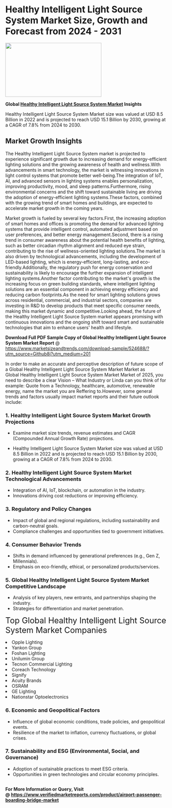 <H1>Healthy Intelligent Light Source System Market Size, Growth and Forecast from 2024 - 2031</H1><img class="aligncenter size-medium wp-image-584254" src="https://thirdeyenews.in/wp-content/uploads/2024/09/Global-Market-Research-300x168.jpeg" alt="" width="300" height="168" /><p><strong>Global&nbsp;<a href="https://www.marketsizeandtrends.com/download-sample/524688/?utm_source=Github8j?utm_medium=201">Healthy Intelligent Light Source System Market</a> Insights</strong></p><p>Healthy Intelligent Light Source System Market size was valued at USD 8.5 Billion in 2022 and is projected to reach USD 15.1 Billion by 2030, growing at a CAGR of 7.8% from 2024 to 2030.</p><p><h2>Market Growth Insights</h2> <p>The Healthy Intelligent Light Source System market is projected to experience significant growth due to increasing demand for energy-efficient lighting solutions and the growing awareness of health and wellness.With advancements in smart technology, the market is witnessing innovations in light control systems that promote better well-being.The integration of IoT, AI, and advanced sensors in lighting systems enables personalization, improving productivity, mood, and sleep patterns.Furthermore, rising environmental concerns and the shift toward sustainable living are driving the adoption of energy-efficient lighting systems.These factors, combined with the growing trend of smart homes and buildings, are expected to accelerate market growth in the coming years.</p> <p>Market growth is fueled by several key factors.First, the increasing adoption of smart homes and offices is promoting the demand for advanced lighting systems that provide intelligent control, automated adjustment based on user preferences, and better energy management.Second, there is a rising trend in consumer awareness about the potential health benefits of lighting, such as better circadian rhythm alignment and reduced eye strain, contributing to the rise of wellness-oriented lighting solutions.The market is also driven by technological advancements, including the development of LED-based lighting, which is energy-efficient, long-lasting, and eco-friendly.Additionally, the regulatory push for energy conservation and sustainability is likely to encourage the further expansion of intelligent lighting systems.Another factor contributing to the market's growth is the increasing focus on green building standards, where intelligent lighting solutions are an essential component in achieving energy efficiency and reducing carbon footprints.As the need for smart lighting solutions grows across residential, commercial, and industrial sectors, companies are investing in R&D to develop products that meet specific consumer needs, making this market dynamic and competitive.Looking ahead, the future of the Healthy Intelligent Light Source System market appears promising with continuous innovations and the ongoing shift toward smart and sustainable technologies that aim to enhance users' health and lifestyle.</p> <p><span class=""><strong>Download Full PDF Sample Copy of Global Healthy Intelligent Light Source System Market Report</strong> @ <a href="https://www.marketsizeandtrends.com/download-sample/524688/?utm_source=Github8j?utm_medium=201" target="_blank">https://www.marketsizeandtrends.com/download-sample/524688/?utm_source=Github8j?utm_medium=201</a></span></p><p>In order to make an accurate and perceptive description of future scope of a Global&nbsp;Healthy Intelligent Light Source System Market Market as Global&nbsp;Healthy Intelligent Light Source System Market Market of 2025, you need to describe a clear Vision &ndash; What Industry or Linda can you think of for example: Quote from a Technology, healthcare, automotive, renewable energy, name the market you are Reffering to.However, some general trends and factors usually impact market reports and their future outlook include:</p><h3>1.&nbsp;<strong>Healthy Intelligent Light Source System Market Growth Projections</strong></h3><ul><li>Examine market size trends, revenue estimates and CAGR (Compounded Annual Growth Rate) projections.</li><li><p>Healthy Intelligent Light Source System Market size was valued at USD 8.5 Billion in 2022 and is projected to reach USD 15.1 Billion by 2030, growing at a CAGR of 7.8% from 2024 to 2030.</p></li></ul><h3>2.&nbsp;<strong>Healthy Intelligent Light Source System Market Technological Advancements</strong></h3><ul><li>Integration of AI, IoT, blockchain, or automation in the industry.</li><li>Innovations driving cost reductions or improving efficiency.</li></ul><h3>3.&nbsp;<strong>Regulatory and Policy Changes</strong></h3><ul><li>Impact of global and regional regulations, including sustainability and carbon-neutral goals.</li><li>Compliance challenges and opportunities tied to government initiatives.</li></ul><h3>4.&nbsp;<strong>Consumer Behavior Trends</strong></h3><ul><li>Shifts in demand influenced by generational preferences (e.g., Gen Z, Millennials).</li><li>Emphasis on eco-friendly, ethical, or personalized products/services.</li></ul><h3>5.&nbsp;<strong>Global Healthy Intelligent Light Source System Market Competitive Landscape</strong></h3><ul><li>Analysis of key players, new entrants, and partnerships shaping the industry.</li><li>Strategies for differentiation and market penetration.</li></ul><p data-pm-slice="1 1 []"><span style="color: inherit; font-family: inherit; font-size: 25px;">Top Global Healthy Intelligent Light Source System Market Companies</span></p><div class="" data-test-id=""><p><li>Opple Lighting</li><li> Yankon Group</li><li> Foshan Lighting</li><li> Unilumin Group</li><li> Tecnon Commercial Lighting</li><li> Coreach Technology</li><li> Signify</li><li> Acuity Brands</li><li> OSRAM</li><li> GE Lighting</li><li> Nationstar Optoelectronics</li></p></div><h3>6.&nbsp;<strong>Economic and Geopolitical Factors</strong></h3><ul><li>Influence of global economic conditions, trade policies, and geopolitical events.</li><li>Resilience of the market to inflation, currency fluctuations, or global crises.</li></ul><h3>7.&nbsp;<strong>Sustainability and ESG (Environmental, Social, and Governance)</strong></h3><ul><li>Adoption of sustainable practices to meet ESG criteria.</li><li>Opportunities in green technologies and circular economy principles.</li></ul><h2><strong style="font-size: 14px;">For More Information or Query, Visit @&nbsp;</strong><a style="background-color: #ffffff; font-size: 14px;" href="https://www.marketsizeandtrends.com/report/healthy-intelligent-light-source-system-market/" target="_blank">https://www.verifiedmarketreports.com/product/airport-passenger-boarding-bridge-market</a></h2>